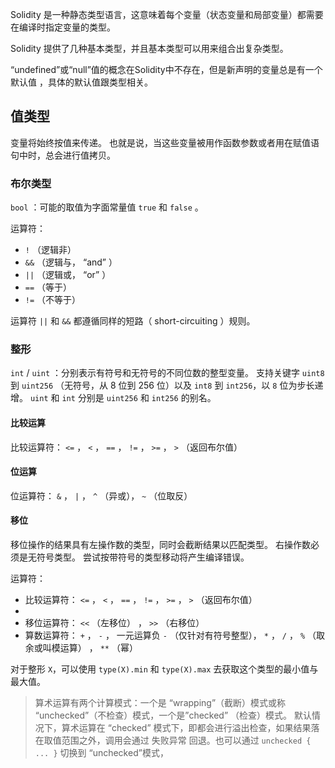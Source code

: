 Solidity 是一种静态类型语言，这意味着每个变量（状态变量和局部变量）都需要在编译时指定变量的类型。

Solidity 提供了几种基本类型，并且基本类型可以用来组合出复杂类型。

“undefined”或“null”值的概念在Solidity中不存在，但是新声明的变量总是有一个 默认值 ，具体的默认值跟类型相关。

## 值类型

变量将始终按值来传递。 也就是说，当这些变量被用作函数参数或者用在赋值语句中时，总会进行值拷贝。

### 布尔类型

`bool` ：可能的取值为字面常量值 `true` 和 `false` 。

运算符：

- `!` （逻辑非）
- `&&` （逻辑与， “and” ）
- `||` （逻辑或， “or” ）
- `==` （等于）
- `!=` （不等于）

运算符 `||` 和 `&&` 都遵循同样的短路（ short-circuiting ）规则。

### 整形

`int` / `uint` ：分别表示有符号和无符号的不同位数的整型变量。 支持关键字 `uint8` 到 `uint256` （无符号，从 8 位到 256 位）以及 `int8` 到 `int256`，以 `8` 位为步长递增。 `uint` 和 `int` 分别是 `uint256` 和 `int256` 的别名。

#### 比较运算

比较运算符： `<=` ， `<` ， `==` ， `!=` ， `>=` ， `>` （返回布尔值）

#### 位运算

位运算符： `&` ， `|` ， `^` （异或）， `~` （位取反）

#### 移位

移位操作的结果具有左操作数的类型，同时会截断结果以匹配类型。 右操作数必须是无符号类型。 尝试按带符号的类型移动将产生编译错误。

运算符：

- 比较运算符： `<=` ， `<` ， `==` ， `!=` ， `>=` ， `>` （返回布尔值）
- 
- 移位运算符： `<<` （左移位） ， `>>` （右移位）
- 算数运算符： `+` ， `-` ， 一元运算负 `-` （仅针对有符号整型）， `*` ， `/` ， `%` （取余或叫模运算） ， `**` （幂）

对于整形 `X`，可以使用 `type(X).min` 和 `type(X).max` 去获取这个类型的最小值与最大值。

> 算术运算有两个计算模式：一个是 “wrapping”（截断）模式或称 “unchecked”（不检查）模式，一个是”checked” （检查）模式。 默认情况下，算术运算在 “checked” 模式下，即都会进行溢出检查，如果结果落在取值范围之外，调用会通过 失败异常 回退。也可以通过 `unchecked { ... }` 切换到 “unchecked”模式，



